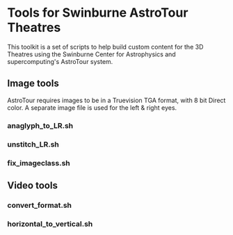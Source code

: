 # Tools for Swinburne AstroTour Theatres

This toolkit is a set of scripts to help build custom content for the 3D
Theatres using the Swinburne Center for Astrophysics  and supercomputing's
AstroTour system.


## Image tools
AstroTour requires images to be in a Truevision TGA format, with 8 bit Direct color.
A separate image file is used for the left & right eyes.

### anaglyph_to_LR.sh
### unstitch_LR.sh
### fix_imageclass.sh

## Video tools

### convert_format.sh
### horizontal_to_vertical.sh
